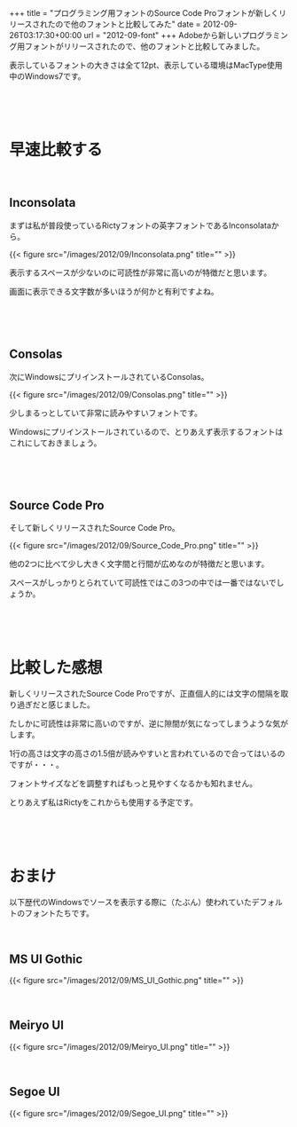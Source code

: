 +++
title = "プログラミング用フォントのSource Code Proフォントが新しくリリースされたので他のフォントと比較してみた"
date = 2012-09-26T03:17:30+00:00
url = "2012-09-font"
+++
Adobeから新しいプログラミング用フォントがリリースされたので、他のフォントと比較してみました。 

表示しているフォントの大きさは全て12pt、表示している環境はMacType使用中のWindows7です。 

&nbsp; 

&nbsp; 

# 早速比較する

&nbsp; 

## Inconsolata

まずは私が普段使っているRictyフォントの英字フォントであるInconsolataから。 

{{< figure src="/images/2012/09/Inconsolata.png" title="" >}}

表示するスペースが少ないのに可読性が非常に高いのが特徴だと思います。 

画面に表示できる文字数が多いほうが何かと有利ですよね。 

&nbsp; 

&nbsp; 

## Consolas

次にWindowsにプリインストールされているConsolas。 

{{< figure src="/images/2012/09/Consolas.png" title="" >}}

少しまるっとしていて非常に読みやすいフォントです。 

Windowsにプリインストールされているので、とりあえず表示するフォントはこれにしておきましょう。 

&nbsp; 

&nbsp; 

## Source Code Pro

そして新しくリリースされたSource Code Pro。 

{{< figure src="/images/2012/09/Source_Code_Pro.png" title="" >}}

他の2つに比べて少し大きく文字間と行間が広めなのが特徴だと思います。 

スペースがしっかりとられていて可読性ではこの3つの中では一番ではないでしょうか。 

&nbsp; 

&nbsp; 

# 比較した感想

新しくリリースされたSource Code Proですが、正直個人的には文字の間隔を取り過ぎだと感じました。 

たしかに可読性は非常に高いのですが、逆に隙間が気になってしまうような気がします。 

1行の高さは文字の高さの1.5倍が読みやすいと言われているので合ってはいるのですが・・・。 

フォントサイズなどを調整すればもっと見やすくなるかも知れません。 

とりあえず私はRictyをこれからも使用する予定です。 

&nbsp; 

&nbsp; 

# おまけ

以下歴代のWindowsでソースを表示する際に（たぶん）使われていたデフォルトのフォントたちです。 

&nbsp; 

## MS UI Gothic

{{< figure src="/images/2012/09/MS_UI_Gothic.png" title="" >}}

&nbsp; 

## Meiryo UI

{{< figure src="/images/2012/09/Meiryo_UI.png" title="" >}}

&nbsp; 

## Segoe UI

{{< figure src="/images/2012/09/Segoe_UI.png" title="" >}}
